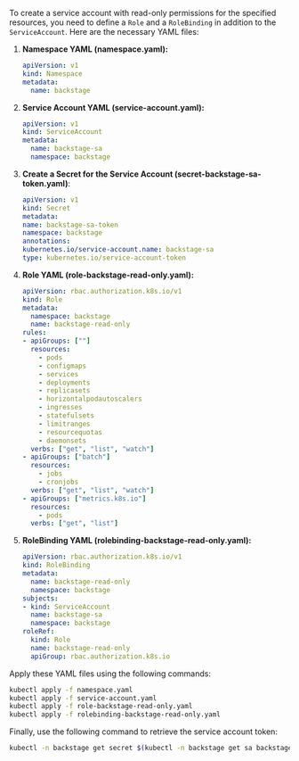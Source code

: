 To create a service account with read-only permissions for the specified resources, you need to define a `Role` and a `RoleBinding` in addition to the `ServiceAccount`. Here are the necessary YAML files:

1. **Namespace YAML (namespace.yaml):**
   ```yaml
   apiVersion: v1
   kind: Namespace
   metadata:
     name: backstage
   ```

2. **Service Account YAML (service-account.yaml):**
   ```yaml
   apiVersion: v1
   kind: ServiceAccount
   metadata:
     name: backstage-sa
     namespace: backstage
   ```

3. **Create a Secret for the Service Account (secret-backstage-sa-token.yaml)**:
      ```yaml
    apiVersion: v1
   kind: Secret
   metadata:
   name: backstage-sa-token
   namespace: backstage
   annotations:
   kubernetes.io/service-account.name: backstage-sa
   type: kubernetes.io/service-account-token
      ```

4. **Role YAML (role-backstage-read-only.yaml):**
   ```yaml
   apiVersion: rbac.authorization.k8s.io/v1
   kind: Role
   metadata:
     namespace: backstage
     name: backstage-read-only
   rules:
   - apiGroups: [""]
     resources: 
       - pods
       - configmaps
       - services
       - deployments
       - replicasets
       - horizontalpodautoscalers
       - ingresses
       - statefulsets
       - limitranges
       - resourcequotas
       - daemonsets
     verbs: ["get", "list", "watch"]
   - apiGroups: ["batch"]
     resources: 
       - jobs
       - cronjobs
     verbs: ["get", "list", "watch"]
   - apiGroups: ["metrics.k8s.io"]
     resources: 
       - pods
     verbs: ["get", "list"]
   ```

5. **RoleBinding YAML (rolebinding-backstage-read-only.yaml):**
   ```yaml
   apiVersion: rbac.authorization.k8s.io/v1
   kind: RoleBinding
   metadata:
     name: backstage-read-only
     namespace: backstage
   subjects:
   - kind: ServiceAccount
     name: backstage-sa
     namespace: backstage
   roleRef:
     kind: Role
     name: backstage-read-only
     apiGroup: rbac.authorization.k8s.io
   ```

Apply these YAML files using the following commands:

```bash
kubectl apply -f namespace.yaml
kubectl apply -f service-account.yaml
kubectl apply -f role-backstage-read-only.yaml
kubectl apply -f rolebinding-backstage-read-only.yaml
```

Finally, use the following command to retrieve the service account token:

```bash
kubectl -n backstage get secret $(kubectl -n backstage get sa backstage-sa -o=jsonpath='{.secrets[0].name}') -o=jsonpath='{.data.token}' | base64 --decode
```